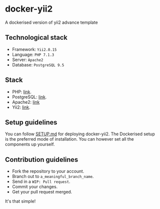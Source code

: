 # docker-yii2
A dockerised version of yii2 advance template

## Technological stack

- Framework: `Yii2.0.15`
- Language: `PHP 7.1.3`
- Server: `Apache2`
- Database: `PostgreSQL 9.5`

## Stack

- PHP: [link](https://www.digitalocean.com/community/tutorials/how-to-install-linux-apache-mysql-php-lamp-stack-on-ubuntu-16-04#step-3-install-php).
- PostgreSQL: [link](https://www.digitalocean.com/community/tutorials/how-to-install-and-use-postgresql-on-ubuntu-14-04#installation).
- Apache2: [link](https://www.digitalocean.com/community/tutorials/how-to-install-linux-apache-mysql-php-lamp-stack-on-ubuntu-14-04#step-1-install-apache)
- Yii2: [link](http://www.yiiframework.com/doc-2.0/guide-start-installation.html#installing-via-composer).

## Setup guidelines
You can follow [SETUP.md](SETUP.md) for deploying docker-yii2. The Dockerised setup is the preferred mode of installation. You can however set all the components up yourself.

## Contribution guidelines

- Fork the repository to your account.
- Branch out to `a_meaningful_branch_name`.
- Send in a `WIP: Pull request`.
- Commit your changes.
- Get your pull request merged.

It's that simple!